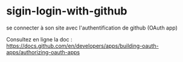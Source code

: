 # sigin-login-with-github
se connecter à son site avec l'authentification de github (OAuth app)

Consultez en ligne la doc : https://docs.github.com/en/developers/apps/building-oauth-apps/authorizing-oauth-apps
